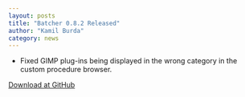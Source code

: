 ```yaml
---
layout: posts
title: "Batcher 0.8.2 Released"
author: "Kamil Burda"
category: news
---
```


<!-- end of summary -->

* Fixed GIMP plug-ins being displayed in the wrong category in the custom procedure browser.

[Download at GitHub](https://github.com/kamilburda/batcher/releases/tag/0.8.2)
